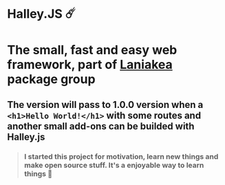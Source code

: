 # Halley.JS ☄️
# The small, fast and easy web framework, part of [Laniakea](https://github.com/Raxabi/Laniakea.js) package group

## The version will pass to 1.0.0 version when a ```<h1>Hello World!</h1>``` with some routes and another small add-ons can be builded with Halley.js

> ### I started this project for motivation, learn new things and make open source stuff. It's a enjoyable way to learn things 🤠
